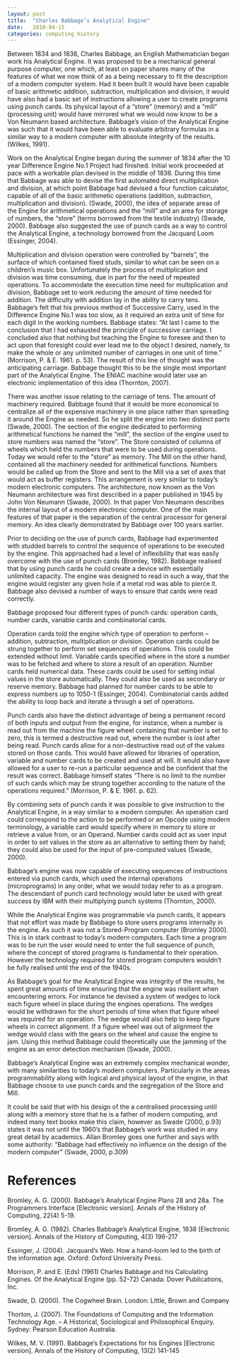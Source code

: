 ```yaml
---
layout: post
title:  "Charles Babbage’s Analytical Engine"
date:   2010-04-15
categories: computing history
---
```


Between 1834 and 1836, Charles Babbage, an English Mathematician began work his Analytical Engine. It was proposed to be a mechanical general purpose computer, one which, at least on paper shares many of the features of what we now think of as a being necessary to fit the description of a modern computer system. Had it been built it would have been capable of basic arithmetic addition, subtraction, multiplication and division, it would have also had a basic set of instructions allowing a user to create programs using punch cards. Its physical layout of a “store” (memory) and a “mill” (processing unit) would have mirrored what we would now know to be a Von Neumann based architecture. Babbage’s vision of the Analytical Engine was such that it would have been able to evaluate arbitrary formulas in a similar way to a modern computer with absolute integrity of the results. (Wilkes, 1991).

Work on the Analytical Engine began during the summer of 1834 after the 10 year Difference Engine No.1 Project had finished. Initial work proceeded at pace with a workable plan devised in the middle of 1836. During this time that Babbage was able to devise the first automated direct multiplication and division, at which point Babbage had devised a four function calculator, capable of all of the basic arithmetic operations (addition, subtraction, multiplication and division). (Swade, 2000), the idea of separate areas of the Engine for arithmetical operations and the “mill” and an area for storage of numbers, the “store” (terms borrowed from the textile industry) (Swade, 2000). Babbage also suggested the use of punch cards as a way to control the Analytical Engine, a technology borrowed from the Jacquard Loom (Essinger, 2004).

Multiplication and division operation were controlled by “barrels”, the surface of which contained fixed studs, similar to what can be seen on a children’s music box. Unfortunately the process of multiplication and division was time consuming, due in part for the need of repeated operations. To accommodate the execution time need for multiplication and division, Babbage set to work reducing the amount of time needed for addition. The difficulty with addition lay in the ability to carry tens. Babbage’s felt that his previous method of Successive Carry, used in the Difference Engine No.1 was too slow, as it required an extra unit of time for each digit in the working numbers. Babbage states: “At last I came to the conclusion that I had exhausted the principle of successive carriage. I concluded also that nothing but teaching the Engine to foresee and then to act upon that foresight could ever lead me to the object I desired, namely, to make the whole or any unlimited number of carriages in one unit of time.” (Morrison, P. & E. 1961. p. 53). The result of this line of thought was the anticipating carriage. Babbage thought this to be the single most important part of the Analytical Engine. The ENIAC machine would later use an electronic implementation of this idea (Thornton, 2007).

There was another issue relating to the carriage of tens. The amount of machinery required. Babbage found that it would be more economical to centralize all of the expensive machinery in one place rather than spreading it around the Engine as needed. So he split the engine into two distinct parts (Swade, 2000). The section of the engine dedicated to performing arithmetical functions he named the “mill”, the section of the engine used to store numbers was named the “store”. The Store consisted of columns of wheels which held the numbers that were to be used during operations. Today we would refer to the “store” as memory. The Mill on the other hand, contained all the machinery needed for arithmetical functions.  Numbers would be called up from the Store and sent to the Mill via a set of axes that would act as buffer registers. This arrangement is very similar to today’s modern electronic computers. The architecture, now known as the Von Neumann architecture was first described in a paper published in 1945 by John Von Neumann (Swade, 2000). In that paper Von Neumann describes the internal layout of a modern electronic computer. One of the main features of that paper is the separation of the central processor for general memory. An idea clearly demonstrated by Babbage over 100 years earlier.

Prior to deciding on the use of punch cards, Babbage had experimented with studded barrels to control the sequence of operations to be executed by the engine. This approached had a level of inflexibility that was easily overcome with the use of punch cards (Bromley, 1982). Babbage realised that by using punch cards he could create a device with essentially unlimited capacity. The engine was designed to read in such a way, that the engine would register any given hole if a metal rod was able to pierce it. Babbage also devised a number of ways to ensure that cards were read correctly.

Babbage proposed four different types of punch cards: operation cards, number cards, variable cards and combinatorial cards.

Operation cards told the engine which type of operation to perform – addition, subtraction, multiplication or division. Operation cards could be strung together to perform set sequences of operations. This could be extended without limit. Variable cards specified where in the store a number was to be fetched and where to store a result of an operation. Number cards held numerical data. These cards could be used for setting initial values in the store automatically. They could also be used as secondary or reserve memory. Babbage had planned for number cards to be able to express numbers up to 1050-1 (Essinger, 2004). Combinatorial cards added the ability to loop back and iterate a through a set of operations.

Punch cards also have the distinct advantage of being a permanent record of both inputs and output from the engine, for instance, when a number is read out from the machine the figure wheel containing that number is set to zero, this is termed a destructive read out, where the number is lost after being read. Punch cards allow for a non-destructive read out of the values stored on those cards. This would have allowed for libraries of operation, variable and number cards to be created and used at will. It would also have allowed for a user to re-run a particular sequence and be confident that the result was correct. Babbage himself states “There is no limit to the number of such cards which may be strung together according to the nature of the operations required.” (Morrison, P. & E. 1961. p. 62).

By combining sets of punch cards it was possible to give instruction to the Analytical Engine, in a way similar to a modern computer. An operation card could correspond to the action to be performed or an Opcode using modern terminology, a variable card would specify where in memory to store or retrieve a value from, or an Operand. Number cards could act as user input in order to set values in the store as an alternative to setting them by hand; they could also be used for the input of pre-computed values (Swade, 2000).

Babbage’s engine was now capable of executing sequences of instructions entered via punch cards, which used the internal operations (microprograms) in any order, what we would today refer to as a program. The descendant of punch card technology would later be used with great success by IBM with their multiplying punch systems (Thornton, 2000).

While the Analytical Engine was programmable via punch cards, it appears that not effort was made by Babbage to store users programs internally in the engine. As such it was not a Stored-Program computer (Bromley 2000). This is in stark contrast to today’s modern computers. Each time a program was to be run the user would need to enter the full sequence of punch, where the concept of stored programs is fundamental to their operation. However the technology required for stored program computers wouldn’t be fully realised until the end of the 1940s.

As Babbage’s goal for the Analytical Engine was integrity of the results, he spent great amounts of time ensuring that the engine was resilient when encountering errors. For instance he devised a system of wedges to lock each figure wheel in place during the engines operations. The wedges would be withdrawn for the short periods of time when that figure wheel was required for an operation. The wedge would also help to keep figure wheels in correct alignment. If a figure wheel was out of alignment the wedge would class with the gears on the wheel and cause the engine to jam. Using this method Babbage could theoretically use the jamming of the engine as an error detection mechanism (Swade, 2000).

Babbage’s Analytical Engine was an extremely complex mechanical wonder, with many similarities to today’s modern computers. Particularly in the areas programmability along with logical and physical layout of the engine, in that Babbage choose to use punch cards and the segregation of the Store and Mill.

It could be said that with his design of the a centralised processing until along with a memory store that he is a father of modern computing, and indeed many text books make this claim, however as Swade (2000, p.93) states it was not until the 1960’s that Babbage’s work was studied in any great detail by academics. Allan Bromley goes one further and says with some authority: “Babbage had effectively no influence on the design of the modern computer” (Swade, 2000, p.309)

# References
Bromley, A. G.  (2000). Babbage’s Analytical Engine Plans 28 and 28a. The Programmers Interface [Electronic version]. Annals of the History of Computing, 22(4) 5-19.

Bromley, A. G. (1982). Charles Babbage’s Analytical Engine, 1838 [Electronic version]. Annals of the History of Computing, 4(3) 196-217

Essinger, J. (2004). Jacquard’s Web. How a hand-loom led to the birth of the information age. Oxford: Oxford University Press.

Morrison, P. and E. (Eds) (1961) Charles Babbage and his Calculating Engines. Of the Analytical Engine (pp. 52-72) Canada: Dover Publications, Inc.

Swade, D. (2000). The Cogwheel Brain. London: Little, Brown and Company

Thorton, J. (2007). The Foundations of Computing and the Information Technology Age. – A Historical, Sociological and Philosophical Enquiry. Sydney: Pearson Education Australia.

Wilkes, M. V.  (1991). Babbage’s Expectations for his Engines [Electronic version].  Annals of the History of Computing, 13(2) 141-145